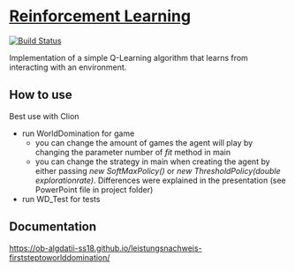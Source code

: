 # [Reinforcement Learning](https://github.com/ob-algdatii-ss18/leistungsnachweis-firststeptoworlddomination)
[![Build Status](https://travis-ci.org/ob-algdatii-ss18/leistungsnachweis-firststeptoworlddomination.svg?branch=master)](https://travis-ci.org/ob-algdatii-ss18/leistungsnachweis-firststeptoworlddomination)

Implementation of a simple Q-Learning algorithm that learns from interacting with an environment.

## How to use

Best use with Clion
- run WorldDomination for game
  - you can change the amount of games the agent will play by changing the parameter number of *fit* method in main
  - you can change the strategy in main when creating the agent by either passing *new SoftMaxPolicy()* or *new ThresholdPolicy(double explorationrate)*. Differences were explained in the presentation (see PowerPoint file in project folder)
- run WD_Test for tests

## Documentation

https://ob-algdatii-ss18.github.io/leistungsnachweis-firststeptoworlddomination/


